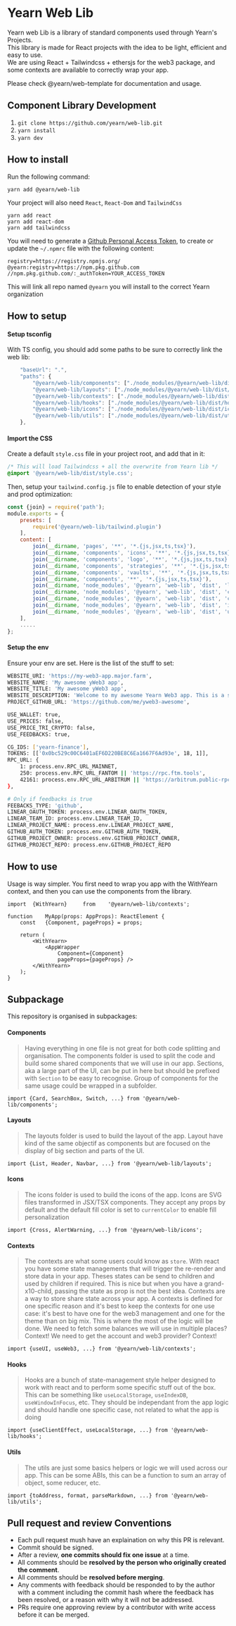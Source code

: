 # Yearn Web Lib
Yearn web Lib is a library of standard components used through Yearn's Projects.    
This library is made for React projects with the idea to be light, efficient and easy to use.  
We are using React + Tailwindcss + ethersjs for the web3 package, and some contexts are available to correctly wrap your app.

Please check @yearn/web-template for documentation and usage.

## Component Library Development  
1) `git clone https://github.com/yearn/web-lib.git`
1) `yarn install`
1) `yarn dev`

## How to install
Run the following command:
```
yarn add @yearn/web-lib
```

Your project will also need `React`, `React-Dom` and `TailwindCss`
```
yarn add react
yarn add react-dom
yarn add tailwindcss
```

You will need to generate a [Github Personal Access Token](https://docs.github.com/en/authentication/keeping-your-account-and-data-secure/creating-a-personal-access-token), to create or update the `~/.npmrc` file with the following content:
```
registry=https://registry.npmjs.org/
@yearn:registry=https://npm.pkg.github.com
//npm.pkg.github.com/:_authToken=YOUR_ACCESS_TOKEN
```
This will link all repo named `@yearn` you will install to the correct Yearn organization

## How to setup

#### Setup tsconfig
With TS config, you should add some paths to be sure to correctly link the web lib: 
```ts
	"baseUrl": ".",
	"paths": {
		"@yearn/web-lib/components": ["./node_modules/@yearn/web-lib/dist/components"],
		"@yearn/web-lib/layouts": ["./node_modules/@yearn/web-lib/dist/layouts"],
		"@yearn/web-lib/contexts": ["./node_modules/@yearn/web-lib/dist/contexts"],
		"@yearn/web-lib/hooks": ["./node_modules/@yearn/web-lib/dist/hooks"],
		"@yearn/web-lib/icons": ["./node_modules/@yearn/web-lib/dist/icons"],
		"@yearn/web-lib/utils": ["./node_modules/@yearn/web-lib/dist/utils"],
	},
```

#### Import the CSS
Create a default `style.css` file in your project root, and add that in it:
```scss
/* This will load Tailwindcss + all the overwrite from Yearn lib */
@import '@yearn/web-lib/dist/style.css';
```

Then, setup your `tailwind.config.js` file to enable detection of your style and prod optimization:
```js
const {join} = require('path');
module.exports = {
	presets: [
		require('@yearn/web-lib/tailwind.plugin')
	],
	content: [
		join(__dirname, 'pages', '**', '*.{js,jsx,ts,tsx}'),
		join(__dirname, 'components', 'icons', '**', '*.{js,jsx,ts,tsx}'),
		join(__dirname, 'components', 'logo', '**', '*.{js,jsx,ts,tsx}'),
		join(__dirname, 'components', 'strategies', '**', '*.{js,jsx,ts,tsx}'),
		join(__dirname, 'components', 'vaults', '**', '*.{js,jsx,ts,tsx}'),
		join(__dirname, 'components', '**', '*.{js,jsx,ts,tsx}'),
		join(__dirname, 'node_modules', '@yearn', 'web-lib', 'dist', 'layouts', '**', '*.js'),
		join(__dirname, 'node_modules', '@yearn', 'web-lib', 'dist', 'components', '**', '*.js'),
		join(__dirname, 'node_modules', '@yearn', 'web-lib', 'dist', 'contexts', '**', '*.js'),
		join(__dirname, 'node_modules', '@yearn', 'web-lib', 'dist', 'icons', '**', '*.js'),
		join(__dirname, 'node_modules', '@yearn', 'web-lib', 'dist', 'utils', '**', '*.js')
	],
	.....
};
```


#### Setup the env
Ensure your env are set. Here is the list of the stuff to set:
```bash
WEBSITE_URI: 'https://my-web3-app.major.farm',
WEBSITE_NAME: 'My awesome yWeb3 app',
WEBSITE_TITLE: 'My awesome yWeb3 app',
WEBSITE_DESCRIPTION: 'Welcome to my awesome Yearn Web3 app. This is a super description that will be used for the SEO stuffs',
PROJECT_GITHUB_URL: 'https://github.com/me/yweb3-awesome',

USE_WALLET: true,
USE_PRICES: false,
USE_PRICE_TRI_CRYPTO: false,
USE_FEEDBACKS: true,

CG_IDS: ['yearn-finance'],
TOKENS: [['0x0bc529c00C6401aEF6D220BE8C6Ea1667F6Ad93e', 18, 1]],
RPC_URL: {
	1: process.env.RPC_URL_MAINNET,
	250: process.env.RPC_URL_FANTOM || 'https://rpc.ftm.tools',
	42161: process.env.RPC_URL_ARBITRUM || 'https://arbitrum.public-rpc.com'
},

# Only if feedbacks is true
FEEBACKS_TYPE: 'github',
LINEAR_OAUTH_TOKEN: process.env.LINEAR_OAUTH_TOKEN,
LINEAR_TEAM_ID: process.env.LINEAR_TEAM_ID,
LINEAR_PROJECT_NAME: process.env.LINEAR_PROJECT_NAME,
GITHUB_AUTH_TOKEN: process.env.GITHUB_AUTH_TOKEN,
GITHUB_PROJECT_OWNER: process.env.GITHUB_PROJECT_OWNER,
GITHUB_PROJECT_REPO: process.env.GITHUB_PROJECT_REPO
```


## How to use
Usage is way simpler. You first need to wrap you app with the WithYearn context, and then you can use the components from the library.
```tsx
import	{WithYearn}		from	'@yearn/web-lib/contexts';

function	MyApp(props: AppProps): ReactElement {
	const	{Component, pageProps} = props;
	
	return (
		<WithYearn>
			<AppWrapper
				Component={Component}
				pageProps={pageProps} />
		</WithYearn>
	);
}
```

## Subpackage
This repository is organised in subpackages: 

#### Components
> Having everything in one file is not great for both code splitting and organisation. The components folder is used to split the code and build some shared components that we will use in our app.
> Sections, aka a large part of the UI, can be put in here but should be prefixed with `Section` to be easy to recognise.
> Group of components for the same usage could be wrapped in a subfolder.
```tsx
import {Card, SearchBox, Switch, ...} from '@yearn/web-lib/components';
```

#### Layouts
> The layouts folder is used to build the layout of the app. Layout have kind of the same objectif as components but are focused on the display of big section and parts of the UI.
```tsx
import {List, Header, Navbar, ...} from '@yearn/web-lib/layouts';
```

#### Icons
> The icons folder is used to build the icons of the app. Icons are SVG files transformed in JSX/TSX components. They accept any props by default and the default fill color is set to `currentColor` to enable fill personalization
```tsx
import {Cross, AlertWarning, ...} from '@yearn/web-lib/icons';
```

#### Contexts
> The contexts are what some users could know as `store`. With react you have some state managements that will trigger the re-render and store data in your app. Theses states can be send to children and used by children if required. This is nice but when you have a grand-x10-child, passing the state as prop is not the best idea.
> Contexts are a way to store share state across your app. A contexts is defined for one specific reason and it's best to keep the contexts for one use case: it's best to have one for the web3 management and one for the theme than on big mix.
> This is where the most of the logic will be done. We need to fetch some balances we will use in multiple places? Context! We need to get the account and web3 provider? Context!
```tsx
import {useUI, useWeb3, ...} from '@yearn/web-lib/contexts';
```

#### Hooks
> Hooks are a bunch of state-management style helper designed to work with react and to perform some specific stuff out of the box. This can be something like `useLocalStorage`, `useIndexDB`, `useWindowInFocus`, etc.
> They should be independant from the app logic and should handle one specific case, not related to what the app is doing
```tsx
import {useClientEffect, useLocalStorage, ...} from '@yearn/web-lib/hooks';
```

#### Utils
> The utils are just some basics helpers or logic we will used across our app. This can be some ABIs, this can be a function to sum an array of object, some reducer, etc.
```tsx
import {toAddress, format, parseMarkdown, ...} from '@yearn/web-lib/utils';
```

## Pull request and review Conventions
- Each pull request mush have an explaination on why this PR is relevant.
- Commit should be signed.
- After a review, **one commits should fix one issue** at a time.
- All comments should be **resolved by the person who originally created the comment**.
- All comments should be **resolved before merging**.
- Any comments with feedback should be responded to by the author with a comment including the commit hash where the feedback has been resolved, or a reason with why it will not be addressed.
- PRs require one approving review by a contributor with write access before it can be merged.


